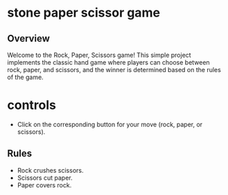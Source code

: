 # stone paper scissor game
## Overview
Welcome to the Rock, Paper, Scissors game! This simple project implements the classic hand game where players can choose between rock, paper, and scissors, and the winner is determined based on the rules of the game.

# controls
- Click on the corresponding button for your move (rock, paper, or scissors).

## Rules
- Rock crushes scissors.
- Scissors cut paper.
- Paper covers rock.